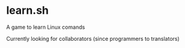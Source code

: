 # learn.sh
A game to learn Linux comands

Currently looking for collaborators (since programmers to translators)
